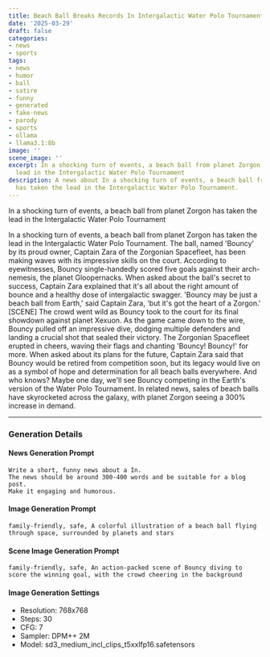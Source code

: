 ```yaml
---
title: Beach Ball Breaks Records In Intergalactic Water Polo Tournament
date: '2025-03-29'
draft: false
categories:
- news
- sports
tags:
- news
- humor
- ball
- satire
- funny
- generated
- fake-news
- parody
- sports
- ollama
- llama3.1:8b
image: ''
scene_image: ''
excerpt: In a shocking turn of events, a beach ball from planet Zorgon has taken the
  lead in the Intergalactic Water Polo Tournament
description: A news about In a shocking turn of events, a beach ball from planet Zorgon
  has taken the lead in the Intergalactic Water Polo Tournament.
---
```




In a shocking turn of events, a beach ball from planet Zorgon has taken the lead in the Intergalactic Water Polo Tournament

<!--more-->

In a shocking turn of events, a beach ball from planet Zorgon has taken the lead in the Intergalactic Water Polo Tournament. The ball, named 'Bouncy' by its proud owner, Captain Zara of the Zorgonian Spacefleet, has been making waves with its impressive skills on the court.
According to eyewitnesses, Bouncy single-handedly scored five goals against their arch-nemesis, the planet Gloopernacks. When asked about the ball's secret to success, Captain Zara explained that it's all about the right amount of bounce and a healthy dose of intergalactic swagger. 'Bouncy may be just a beach ball from Earth,' said Captain Zara, 'but it's got the heart of a Zorgon.'
[SCENE]
The crowd went wild as Bouncy took to the court for its final showdown against planet Xexuon.
As the game came down to the wire, Bouncy pulled off an impressive dive, dodging multiple defenders and landing a crucial shot that sealed their victory. The Zorgonian Spacefleet erupted in cheers, waving their flags and chanting 'Bouncy! Bouncy!' for more.
When asked about its plans for the future, Captain Zara said that Bouncy would be retired from competition soon, but its legacy would live on as a symbol of hope and determination for all beach balls everywhere. And who knows? Maybe one day, we'll see Bouncy competing in the Earth's version of the Water Polo Tournament.
In related news, sales of beach balls have skyrocketed across the galaxy, with planet Zorgon seeing a 300% increase in demand.

---

### Generation Details

#### News Generation Prompt
```text
Write a short, funny news about a In. 
The news should be around 300-400 words and be suitable for a blog post. 
Make it engaging and humorous.
```

#### Image Generation Prompt
```text
family-friendly, safe, A colorful illustration of a beach ball flying through space, surrounded by planets and stars
```

#### Scene Image Generation Prompt
```text
family-friendly, safe, An action-packed scene of Bouncy diving to score the winning goal, with the crowd cheering in the background
```

#### Image Generation Settings
- Resolution: 768x768
- Steps: 30
- CFG: 7
- Sampler: DPM++ 2M
- Model: sd3_medium_incl_clips_t5xxlfp16.safetensors

